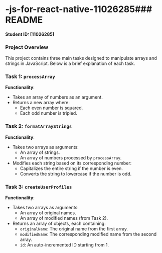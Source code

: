 # -js-for-react-native-11026285### README

#### Student ID: [11026285]

### Project Overview

This project contains three main tasks designed to manipulate arrays and strings in JavaScript. Below is a brief explanation of each task.

### Task 1: `processArray`

**Functionality**:
- Takes an array of numbers as an argument.
- Returns a new array where:
  - Each even number is squared.
  - Each odd number is tripled.

### Task 2: `formatArrayStrings`

**Functionality**:
- Takes two arrays as arguments:
  - An array of strings.
  - An array of numbers processed by `processArray`.
- Modifies each string based on its corresponding number:
  - Capitalizes the entire string if the number is even.
  - Converts the string to lowercase if the number is odd.

### Task 3: `createUserProfiles`

**Functionality**:
- Takes two arrays as arguments:
  - An array of original names.
  - An array of modified names (from Task 2).
- Returns an array of objects, each containing:
  - `originalName`: The original name from the first array.
  - `modifiedName`: The corresponding modified name from the second array.
  - `id`: An auto-incremented ID starting from 1.
